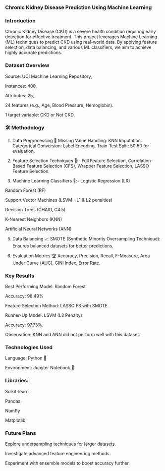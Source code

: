### Chronic Kidney Disease Prediction Using Machine Learning
### Introduction
Chronic Kidney Disease (CKD) is a severe health condition requiring early detection for effective treatment. This project leverages Machine Learning (ML) techniques to predict CKD using real-world data. By applying feature selection, data balancing, and various ML classifiers, we aim to achieve highly accurate predictions.

### Dataset Overview
Source: UCI Machine Learning Repository, 

Instances: 400,

Attributes: 25,

24 features (e.g., Age, Blood Pressure, Hemoglobin).

1 target variable: CKD or Not CKD.

### 🛠️ Methodology

1. Data Preprocessing 🚀
Missing Value Handling: KNN Imputation.
Categorical Conversion: Label Encoding.
Train-Test Split: 50:50 for evaluation.

2. Feature Selection Techniques 🧪:-
Full Feature Selection, 
Correlation-Based Feature Selection (CFS), 
Wrapper Feature Selection, 
LASSO Feature Selection.

3. Machine Learning Classifiers 🤖:-
Logistic Regression (LR)

Random Forest (RF)

Support Vector Machines (LSVM - L1 & L2 penalties)

Decision Trees (CHAID, C4.5)

K-Nearest Neighbors (KNN)

Artificial Neural Networks (ANN)

5. Data Balancing 📈
SMOTE (Synthetic Minority Oversampling Technique): Ensures balanced datasets for better predictions.

6. Evaluation Metrics 🏆
Accuracy, 
Precision, 
Recall, 
F-Measure, 
Area Under Curve (AUC), 
GINI Index, 
Error Rate.

### Key Results
Best Performing Model: Random Forest

Accuracy: 98.49%

Feature Selection Method: LASSO FS with SMOTE.

Runner-Up Model: LSVM (L2 Penalty)

Accuracy: 97.73%.

Observation: KNN and ANN did not perform well with this dataset.

### Technologies Used
Language: Python 🐍

Environment: Jupyter Notebook 📒 

### Libraries:
Scikit-learn

Pandas

NumPy

Matplotlib

### Future Plans
Explore undersampling techniques for larger datasets.

Investigate advanced feature engineering methods.

Experiment with ensemble models to boost accuracy further.

